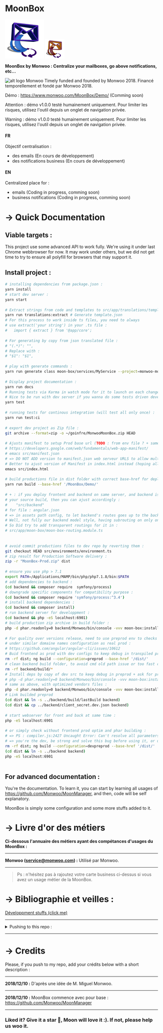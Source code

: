 # MoonBox

![alt logo MoonBox](https://raw.githubusercontent.com/monwoo/MoonBox/master/src/assets/logos/MoonBox-128.png) ![alt logo MoonBox Secondary](https://raw.githubusercontent.com/monwoo/MoonBox/master/src/assets/logos/MoonBox-64-secondary.png)

**MoonBox by Monwoo : Centralize your mailboxes, go above notifications, etc...**

![alt logo Monwoo](https://www.monwoo.com/LogoMonwoo-64.png)
Timely funded and founded by Monwoo 2018.
Financé temporellement et fondé par Monwoo 2018.

Démo : https://www.monwoo.com/MoonBox/Demo/ (Comming soon)

Attention : démo v1.0.0 testé humainement uniquement. Pour limiter les risques, utilisez l'outil depuis un onglet de navigation privée.

Warning : démo v1.0.0 testé humainement uniquement. Pour limiter les risques, utilisez l'outil depuis un onglet de navigation privée.

#### FR

Objectif centralisation :

- des emails (En cours de développement)
- des notifications business (En cours de développement)

#### EN

Centralized place for :

- emails (Coding in progress, comming soon)
- business notifications (Coding in progress, comming soon)

# → Quick Documentation

## Viable targets :

This project use some advanced API to work fully.
We're using it under last Chrome webbrowser for now.
It may work under others, but we did not get time to try to ensure all polyfill for browsers that may support it.

## Install project :

```bash
# installing dependencies from package.json :
yarn install
# start dev server :
yarn start

# Extract strings from code and templates to src/app/translations/template.json :
yarn run translations:extract # Generate template.json
# For this process to work inside ts files, you need to always
# use extract('your string') in your .ts file :
#   import { extract } from '@app/core';

# For generating by copy from json translated file :
# "(.*)": "",
# Replace with :
# "$1": "$1",

# play with generate commands :
yarn run generate class moon-box/services/MyService --project=monwoo-moon-box --spec=true --type='FormClass.model'

# Display project documentation :
yarn run docs
# Running tests via Karma in watch mode for it to launch on each change you do to the code
# Nice to be run with dev server if you wanna do some tests driven developpments in real time :
yarn test

# running tests for continous integration (will test all only once) :
yarn run test:ci

# export dev project as Zip file :
git archive --format=zip -o ~/goinfre/MonwooMoonBox.zip HEAD

# Ajusts manifest to setup Prod base url (TODO : from env file ? + same for proxy...)
# https://developers.google.com/web/fundamentals/web-app-manifest/
# emacs src/manifest.json
# => DO NOT ADD version to manifest.json web serveur URLS to allow multi-PWA on same domain
# Better to ajust version of Manifest in index.html instead (hoping all will reload well)
emacs src/index.html

# build productions file in dist folder with correct base-href for deploy :
yarn run build --base-href '/MoonBox/Demo/'

# + : if you deploy frontent and backend on same server, and backend is injectable in
# your source build, then you can ajust accordingly :
#    "src/backend"
# for file : angular.json
# => in assets path config, to let backend's routes goes up to the backend in PWA navigations ?
# Well, not fully our backend model style, having subrouting on only one real asset file...
# So Did try to add transparent routings for it in :
# src/app/moon-box/moon-box-routing.module.ts


# avoid commit productions files to dev repo by reverting them :
git checkout HEAD src/environments/environment.ts
# zip result for Production Software delivery :
zip -r "MoonBox-Prod.zip" dist

# ensure you use php > 7.1
export PATH=/Applications/MAMP/bin/php/php7.1.8/bin:$PATH
# add dependencies to backend :
(cd backend && composer require  symfony/process)
# downgrade specific components for compatibility purpose :
(cd backend && composer require 'symfony/process:^3.4')
# install backend dependencies :
(cd backend && composer install)
# run backend server for developpment :
(cd backend && php -eS localhost:6901)
# build production zip archive in build folder :
php -d phar.readonly=0 backend/Monwoo/bin/console -vvv moon-box:install -c false

# For quality over versions release, need to use preprod env to checks all tests are OK
# under similar domaine names configuration as real prod :
# https://github.com/angular/angular-cli/issues/10612
# Buid frontend as prod with dev configs to keep debug in transpiled preprod :
rm -rf dist; ng build --configuration=preprod --base-href '/dist/'
# clean backend build folder, to avoid cmd old path issue or too fast copy/past cmds :
rm -rf backend/build/*
# Install deps by copy of dev src to keep debug in preprod + ask for preprod configuration :
# php -d phar.readonly=0 backend/Monwoo/bin/console -vvv moon-box:install -c '' -d true -e 'preprod'
# same as above, with optimized vendors files :
php -d phar.readonly=0 backend/Monwoo/bin/console -vvv moon-box:install -c false -d true -e 'preprod'
# Link builded preprod
(cd dist && ln -s ../backend/build/lastBuild backend)
(cd dist && cp ../backend/client_secret.dev.json backend)

# start webserver for front and back at same time :
php -eS localhost:6901

# or simply check without frontend prod optim and phar building :
# => PS : compiler.js:2427 Uncaught Error: Can't resolve all parameters for LockScreenComponent:
# => you're the dev, be strong and solve this bug before using it, or use preprod version :
rm -rf dist; ng build --configuration=devpreprod --base-href '/dist/'
(cd dist && ln -s ../backend backend)
php -eS localhost:6901



```

## For advanced documentation :

You're the documentation. To learn it, you can start by learning all usages of https://github.com/Monwoo/MoonManager, and then, code will be self explanatory.

MoonBox is simply some configuration and some more stuffs added to it.

# → Livre d'or des métiers

**Ci-dessous l'annuaire des métiers ayant des compétances d'usages du MoonBox :**

---

**Monwoo (service@monwoo.com) :** Utilisé par Monwoo.

---

> Ps : n'hésitez pas à rajoutez votre carte business ci-dessus si vous avez un usage métier de la MoonBox.

# → Bibliographie et veilles :

[Développment stuffs (click me)](docs/bibliographie.md)

---

<details>
<summary>Pushing to this repo :</summary>

- https://help.github.com/articles/duplicating-a-repository/
- https://help.github.com/articles/fork-a-repo/
- https://gist.github.com/jacquesd/85097472043b697ab57ba1b1c7530274
- https://help.github.com/articles/creating-a-pull-request-from-a-fork/
- https://help.github.com/articles/about-forks/
- https://www.gun.io/blog/how-to-github-fork-branch-and-pull-request

**Wysiwyg Fork with www.github.com :**
Forking a repository is a simple two-step process. We've created a repository for you to practice with!
On GitHub, navigate to the Monwoo/MoonBox repository.
Look for the Fork button In the top-right corner of the page, click Fork.
That's it! Now, you have a fork of the original Monwoo/MoonBox repository.

**Manual Fork with your command line :**

```bash
# clone original repo with bare option :
git clone --bare https://github.com/Monwoo/MoonBox.git
# create you own repo with your custom git tool, then minor push the original one :
cd MoonBox
git remote add --track master upstream <your custom repo push url>
# cleaning original repo :
cd .. && rm -rf MoonBox
git clone <your custom repo push url>
cd <your clonned folder>
# If you want, add the original repo as remote to fetch (potential) future changes.
# Make sure you also disable push on the remote (as you are not allowed to push to it anyway).
git remote add upstream <your custom repo push url>
git remote set-url --push upstream DISABLE
# When you push, do so on origin with :
git push origin
# When you want to pull changes from upstream you can just fetch the remote
# and rebase on top of your work + fix conflicts if any :
git fetch upstream
git rebase upstream/master
```

**Now you're getting ready to start :**
You'll want to switch off of the 'master' branch and onto a different branch for your new feature. It's important to do this because you can only have one Pull Request per branch, so if you want to submit more than one fix, you'll need to have multiple branches. Make a new branch like this:

```bash
git branch newfeature
```

Then switch to it like this:

```bash
git checkout newfeature
```

Now you're on your new branch. You can confirm this by simply typing :

```bash
git branch
# check local branches AND remotes branches :
git branch -a

# Add a version tag :
git tag -a v1.0.0-HumanlyTested -m "v1.0.0 Humanly tested by Miguel Monwoo"
# Push all local tags to remote :
git push origin --tags
```

</details>

---

# → Credits

Please, if you push to my repo, add your crédits below with a short description :

---

**2018/12/10 :** D'après une idée de M. Miguel Monwoo.

---

**2018/12/10 :** MoonBox commence avec pour base : https://github.com/Monwoo/MoonManager

---

### Liked it? Give it a star 🌟, Moon will love it :). If not, please help us woo it.
